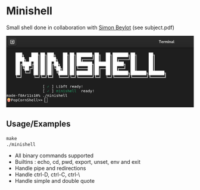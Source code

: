 # Minishell

Small shell done in collaboration with [Simon Beylot](https://github.com/bCigueS) (see subject.pdf)


![minishell](./image/minishell.png)


## Usage/Examples

```
make
./minishell
```
- All binary commands supported
- Builtins : echo, cd, pwd, export, unset, env and exit
- Handle pipe and redirections
- Handle ctrl-D, ctrl-C, ctrl-\
- Handle simple and double quote
